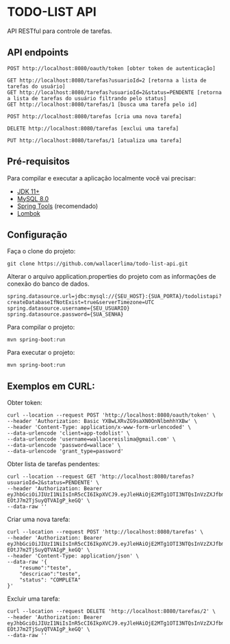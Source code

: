 # TODO-LIST API 

API RESTful para controle de tarefas.

## API endpoints

```shell
POST http://localhost:8080/oauth/token [obter token de autenticação]

GET http://localhost:8080/tarefas?usuarioId=2 [retorna a lista de tarefas do usuário]
GET http://localhost:8080/tarefas?usuarioId=2&status=PENDENTE [retorna a lista de tarefas do usuário filtrando pelo status]
GET http://localhost:8080/tarefas/1 [busca uma tarefa pelo id]

POST http://localhost:8080/tarefas [cria uma nova tarefa]

DELETE http://localhost:8080/tarefas [exclui uma tarefa]

PUT http://localhost:8080/tarefas/1 [atualiza uma tarefa]
```

## Pré-requisitos

Para compilar e executar a aplicação localmente você vai precisar:

- [JDK 11+](https://www.oracle.com/br/java/technologies/javase-jdk11-downloads.html)
- [MySQL 8.0](https://dev.mysql.com/downloads/mysql/)
- [Spring Tools](https://spring.io/tools) (recomendado)
- [Lombok](https://projectlombok.org/download)

## Configuração

Faça o clone do projeto:

```shell
git clone https://github.com/wallacerlima/todo-list-api.git
```

Alterar o arquivo application.properties do projeto com as informações de conexão do banco de dados.

```shell
spring.datasource.url=jdbc:mysql://{SEU_HOST}:{SUA_PORTA}/todolistapi?createDatabaseIfNotExist=true&serverTimezone=UTC
spring.datasource.username={SEU_USUARIO}
spring.datasource.password={SUA_SENHA}
```

Para compilar o projeto:
```shell
mvn spring-boot:run
```

Para executar o projeto:
```shell
mvn spring-boot:run
```

## Exemplos em CURL:

Obter token:
```shell
curl --location --request POST 'http://localhost:8080/oauth/token' \
--header 'Authorization: Basic YXBwLXRvZG9saXN0OnNlbmhhYXBw' \
--header 'Content-Type: application/x-www-form-urlencoded' \
--data-urlencode 'client=app-todolist' \
--data-urlencode 'username=wallacereislima@gmail.com' \
--data-urlencode 'password=wallace' \
--data-urlencode 'grant_type=password'
```

Obter lista de tarefas pendentes:
```shell
curl --location --request GET 'http://localhost:8080/tarefas?usuarioId=2&status=PENDENTE' \
--header 'Authorization: Bearer eyJhbGciOiJIUzI1NiIsInR5cCI6IkpXVCJ9.eyJleHAiOjE2MTg1OTI3NTQsInVzZXJfbmFtZSI6IndhbGxhY2VyZWlzbGltYUBnbWFpbC5jb20iLCJhdXRob3JpdGllcyI6WyJST0xFX0NBREFTVFJBUl9UQVJFRkEiLCJST0xFX1BFU1FVSVNBUl9UQVJFRkEiLCJST0xFX1JFTU9WRVJfVEFSRUZBIl0sImp0aSI6IjQ1NDgzNWUwLWYxODEtNDg5MS1hYWNiLWQxMWMyM2ZkN2Q0ZiIsImNsaWVudF9pZCI6ImFwcC10b2RvbGlzdCIsInNjb3BlIjpbInJlYWQiLCJ3cml0ZSJdfQ.MM3vaR2ef7fEV1m8bY-EOtJ7m2TjSuyQTVAIgP_keGQ' \
--data-raw ''
```

Criar uma nova tarefa:
```shell
curl --location --request POST 'http://localhost:8080/tarefas' \
--header 'Authorization: Bearer eyJhbGciOiJIUzI1NiIsInR5cCI6IkpXVCJ9.eyJleHAiOjE2MTg1OTI3NTQsInVzZXJfbmFtZSI6IndhbGxhY2VyZWlzbGltYUBnbWFpbC5jb20iLCJhdXRob3JpdGllcyI6WyJST0xFX0NBREFTVFJBUl9UQVJFRkEiLCJST0xFX1BFU1FVSVNBUl9UQVJFRkEiLCJST0xFX1JFTU9WRVJfVEFSRUZBIl0sImp0aSI6IjQ1NDgzNWUwLWYxODEtNDg5MS1hYWNiLWQxMWMyM2ZkN2Q0ZiIsImNsaWVudF9pZCI6ImFwcC10b2RvbGlzdCIsInNjb3BlIjpbInJlYWQiLCJ3cml0ZSJdfQ.MM3vaR2ef7fEV1m8bY-EOtJ7m2TjSuyQTVAIgP_keGQ' \
--header 'Content-Type: application/json' \
--data-raw '{
    "resumo":"teste",
    "descricao":"teste",
    "status": "COMPLETA"
}'
````

Excluir uma tarefa:
```shell
curl --location --request DELETE 'http://localhost:8080/tarefas/2' \
--header 'Authorization: Bearer eyJhbGciOiJIUzI1NiIsInR5cCI6IkpXVCJ9.eyJleHAiOjE2MTg1OTI3NTQsInVzZXJfbmFtZSI6IndhbGxhY2VyZWlzbGltYUBnbWFpbC5jb20iLCJhdXRob3JpdGllcyI6WyJST0xFX0NBREFTVFJBUl9UQVJFRkEiLCJST0xFX1BFU1FVSVNBUl9UQVJFRkEiLCJST0xFX1JFTU9WRVJfVEFSRUZBIl0sImp0aSI6IjQ1NDgzNWUwLWYxODEtNDg5MS1hYWNiLWQxMWMyM2ZkN2Q0ZiIsImNsaWVudF9pZCI6ImFwcC10b2RvbGlzdCIsInNjb3BlIjpbInJlYWQiLCJ3cml0ZSJdfQ.MM3vaR2ef7fEV1m8bY-EOtJ7m2TjSuyQTVAIgP_keGQ' \
--data-raw ''
```
